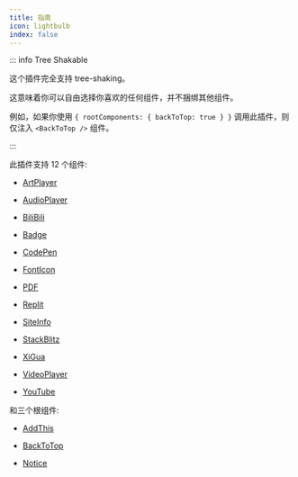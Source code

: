 ```yaml
---
title: 指南
icon: lightbulb
index: false
---
```


::: info Tree Shakable

这个插件完全支持 tree-shaking。

这意味着你可以自由选择你喜欢的任何组件，并不捆绑其他组件。

例如，如果你使用 `{ rootComponents: { backToTop: true } }` 调用此插件，则仅注入 `<BackToTop />` 组件。

:::

此插件支持 12 个组件:

- [ArtPlayer](artplayer.md)

- [AudioPlayer](audioplayer.md)

- [BiliBili](bilibili.md)

- [Badge](badge.md)

- [CodePen](codepen.md)

- [FontIcon](fonticon.md)

- [PDF](pdf.md)

- [Replit](replit.md)

- [SiteInfo](siteinfo.md)

- [StackBlitz](stackblitz.md)

- [XiGua](xigua.md)

- [VideoPlayer](videoplayer.md)

- [YouTube](youtube.md)

和三个根组件:

- [AddThis](addthis.md)

- [BackToTop](backtotop.md)

- [Notice](notice.md)
